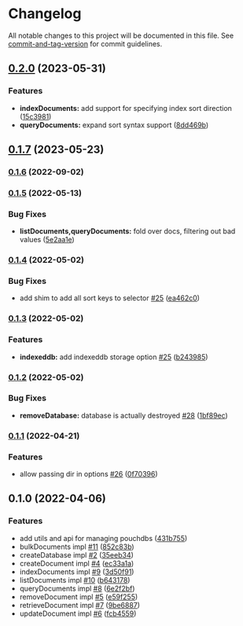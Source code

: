 # Changelog

All notable changes to this project will be documented in this file. See [commit-and-tag-version](https://github.com/absolute-version/commit-and-tag-version) for commit guidelines.

## [0.2.0](https://github.com/hyper63/hyper-adapter-pouchdb/compare/v0.1.7...v0.2.0) (2023-05-31)


### Features

* **indexDocuments:** add support for specifying index sort direction ([15c3981](https://github.com/hyper63/hyper-adapter-pouchdb/commit/15c3981ede30f8ead056cc6c183e8e43d41ef67c))
* **queryDocuments:** expand sort syntax support ([8dd469b](https://github.com/hyper63/hyper-adapter-pouchdb/commit/8dd469bc97274b8664398ac0db90457c1a2721b1))

## [0.1.7](https://github.com/hyper63/hyper-adapter-pouchdb/compare/v0.1.6...v0.1.7) (2023-05-23)

### [0.1.6](https://github.com/hyper63/hyper-adapter-pouchdb/compare/v0.1.5...v0.1.6) (2022-09-02)

### [0.1.5](https://github.com/hyper63/hyper-adapter-pouchdb/compare/v0.1.4...v0.1.5) (2022-05-13)


### Bug Fixes

* **listDocuments,queryDocuments:** fold over docs, filtering out bad values ([5e2aa1e](https://github.com/hyper63/hyper-adapter-pouchdb/commit/5e2aa1e61695b648a281191b0025bb391210670b))

### [0.1.4](https://github.com/hyper63/hyper-adapter-pouchdb/compare/v0.1.3...v0.1.4) (2022-05-02)


### Bug Fixes

* add shim to add all sort keys to selector [#25](https://github.com/hyper63/hyper-adapter-pouchdb/issues/25) ([ea462c0](https://github.com/hyper63/hyper-adapter-pouchdb/commit/ea462c000870ccd41f73a76e25d083a1d02ce79d))

### [0.1.3](https://github.com/hyper63/hyper-adapter-pouchdb/compare/v0.1.2...v0.1.3) (2022-05-02)


### Features

* **indexeddb:** add indexeddb storage option [#25](https://github.com/hyper63/hyper-adapter-pouchdb/issues/25) ([b243985](https://github.com/hyper63/hyper-adapter-pouchdb/commit/b243985047f0658f3af3a84c64c5af0856362f3c))

### [0.1.2](https://github.com/hyper63/hyper-adapter-pouchdb/compare/v0.1.1...v0.1.2) (2022-05-02)


### Bug Fixes

* **removeDatabase:** database is actually destroyed [#28](https://github.com/hyper63/hyper-adapter-pouchdb/issues/28) ([1bf89ec](https://github.com/hyper63/hyper-adapter-pouchdb/commit/1bf89ec5d7ec638c929c3017b6900d6b0105fa9c))

### [0.1.1](https://github.com/hyper63/hyper-adapter-pouchdb/compare/v0.1.0...v0.1.1) (2022-04-21)


### Features

* allow passing dir in options [#26](https://github.com/hyper63/hyper-adapter-pouchdb/issues/26) ([0f70396](https://github.com/hyper63/hyper-adapter-pouchdb/commit/0f703962115129cfb354fa3ecebe4e6edcc91491))

## 0.1.0 (2022-04-06)


### Features

* add utils and api for managing pouchdbs ([431b755](https://github.com/hyper63/hyper-adapter-pouchdb/commit/431b7554953a11786eee7745c4fbe243997f9b9d))
* bulkDocuments impl [#11](https://github.com/hyper63/hyper-adapter-pouchdb/issues/11) ([852c83b](https://github.com/hyper63/hyper-adapter-pouchdb/commit/852c83b059f6244193b05b6e521d64db17f835b8))
* createDatabase impl [#2](https://github.com/hyper63/hyper-adapter-pouchdb/issues/2) ([35eeb34](https://github.com/hyper63/hyper-adapter-pouchdb/commit/35eeb348db41f2a6706d03ce5ac6eb57991c8abe))
* createDocument impl [#4](https://github.com/hyper63/hyper-adapter-pouchdb/issues/4) ([ec33a1a](https://github.com/hyper63/hyper-adapter-pouchdb/commit/ec33a1a315fcd67f25d535f90d74cee47cc75630))
* indexDocuments impl [#9](https://github.com/hyper63/hyper-adapter-pouchdb/issues/9) ([3d50f91](https://github.com/hyper63/hyper-adapter-pouchdb/commit/3d50f91cb2ae3d5653e2accf4fe158eef62587ce))
* listDocuments impl [#10](https://github.com/hyper63/hyper-adapter-pouchdb/issues/10) ([b643178](https://github.com/hyper63/hyper-adapter-pouchdb/commit/b643178afc28241502e9464a38329a33d4ade001))
* queryDocuments impl [#8](https://github.com/hyper63/hyper-adapter-pouchdb/issues/8) ([6e2f2bf](https://github.com/hyper63/hyper-adapter-pouchdb/commit/6e2f2bf6e6a9c4665988dd1fa667b3e4df98af3b))
* removeDocument impl [#5](https://github.com/hyper63/hyper-adapter-pouchdb/issues/5) ([e59f255](https://github.com/hyper63/hyper-adapter-pouchdb/commit/e59f255111ecba5a384d55fddf95da9ec3d252a5))
* retrieveDocument impl [#7](https://github.com/hyper63/hyper-adapter-pouchdb/issues/7) ([9be6887](https://github.com/hyper63/hyper-adapter-pouchdb/commit/9be6887fafc73554d5053c726153c3694e508d47))
* updateDocument impl [#6](https://github.com/hyper63/hyper-adapter-pouchdb/issues/6) ([fcb4559](https://github.com/hyper63/hyper-adapter-pouchdb/commit/fcb45597c8f8f509ba4933722c995d03cfb19f1c))

